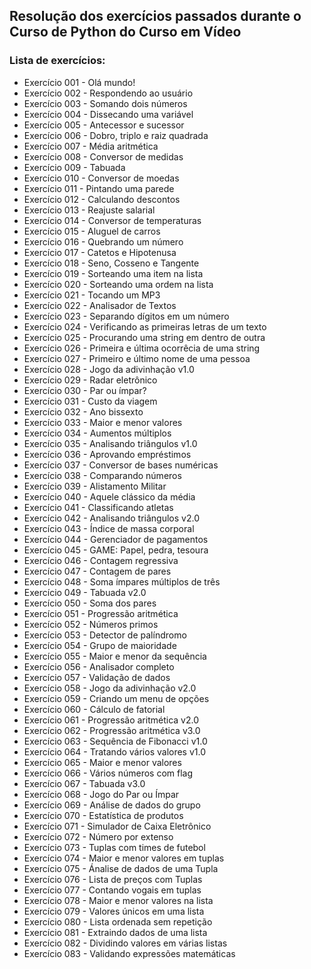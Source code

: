 ## Resolução dos exercícios passados durante o Curso de Python do Curso em Vídeo

### Lista de exercícios:
- Exercício 001 - Olá mundo!
- Exercício 002 - Respondendo ao usuário
- Exercício 003 - Somando dois números
- Exercício 004 - Dissecando uma variável
- Exercício 005 - Antecessor e sucessor
- Exercício 006 - Dobro, triplo e raiz quadrada
- Exercício 007 - Média aritmética
- Exercício 008 - Conversor de medidas
- Exercício 009 - Tabuada
- Exercício 010 - Conversor de moedas
- Exercício 011 - Pintando uma parede
- Exercício 012 - Calculando descontos
- Exercício 013 - Reajuste salarial
- Exercício 014 - Conversor de temperaturas
- Exercício 015 - Aluguel de carros
- Exercício 016 - Quebrando um número
- Exercício 017 - Catetos e Hipotenusa
- Exercício 018 - Seno, Cosseno e Tangente
- Exercício 019 - Sorteando uma item na lista
- Exercício 020 - Sorteando uma ordem na lista
- Exercício 021 - Tocando um MP3
- Exercício 022 - Analisador de Textos
- Exercício 023 - Separando dígitos em um número
- Exercício 024 - Verificando as primeiras letras de um texto
- Exercício 025 - Procurando uma string em dentro de outra
- Exercício 026 - Primeira e última ocorrêcia de uma string
- Exercício 027 - Primeiro e último nome de uma pessoa
- Exercício 028 - Jogo da adivinhação v1.0
- Exercício 029 - Radar eletrônico
- Exercício 030 - Par ou ímpar?
- Exercício 031 - Custo da viagem
- Exercício 032 - Ano bissexto
- Exercício 033 - Maior e menor valores
- Exercício 034 - Aumentos múltiplos
- Exercício 035 - Analisando triângulos v1.0
- Exercício 036 - Aprovando empréstimos
- Exercício 037 - Conversor de bases numéricas
- Exercício 038 - Comparando números
- Exercício 039 - Alistamento Militar
- Exercício 040 - Aquele clássico da média
- Exercício 041 - Classificando atletas
- Exercício 042 - Analisando triângulos v2.0
- Exercício 043 - Índice de massa corporal
- Exercício 044 - Gerenciador de pagamentos
- Exercício 045 - GAME: Papel, pedra, tesoura
- Exercício 046 - Contagem regressiva
- Exercício 047 - Contagem de pares
- Exercício 048 - Soma ímpares múltiplos de três
- Exercício 049 - Tabuada v2.0
- Exercício 050 - Soma dos pares
- Exercício 051 - Progressão aritmética
- Exercício 052 - Números primos
- Exercício 053 - Detector de palíndromo
- Exercício 054 - Grupo de maioridade
- Exercício 055 - Maior e menor da sequência
- Exercício 056 - Analisador completo
- Exercício 057 - Validação de dados
- Exercício 058 - Jogo da adivinhação v2.0
- Exercício 059 - Criando um menu de opções
- Exercício 060 - Cálculo de fatorial
- Exercício 061 - Progressão aritmética v2.0
- Exercício 062 - Progressão aritmética v3.0
- Exercício 063 - Sequência de Fibonacci v1.0
- Exercício 064 - Tratando vários valores v1.0
- Exercício 065 - Maior e menor valores
- Exercício 066 - Vários números com flag
- Exercício 067 - Tabuada v3.0
- Exercício 068 - Jogo do Par ou Ímpar
- Exercício 069 - Análise de dados do grupo
- Exercício 070 - Estatística de produtos
- Exercício 071 - Simulador de Caixa Eletrônico
- Exercício 072 - Número por extenso
- Exercício 073 - Tuplas com times de futebol
- Exercício 074 - Maior e menor valores em tuplas
- Exercício 075 - Ánalise de dados de uma Tupla
- Exercício 076 - Lista de preços com Tuplas
- Exercício 077 - Contando vogais em tuplas
- Exercício 078 - Maior e menor valores na lista
- Exercício 079 - Valores únicos em uma lista
- Exercício 080 - Lista ordenada sem repetição
- Exercício 081 - Extraindo dados de uma lista
- Exercício 082 - Dividindo valores em várias listas
- Exercício 083 - Validando expressões matemáticas